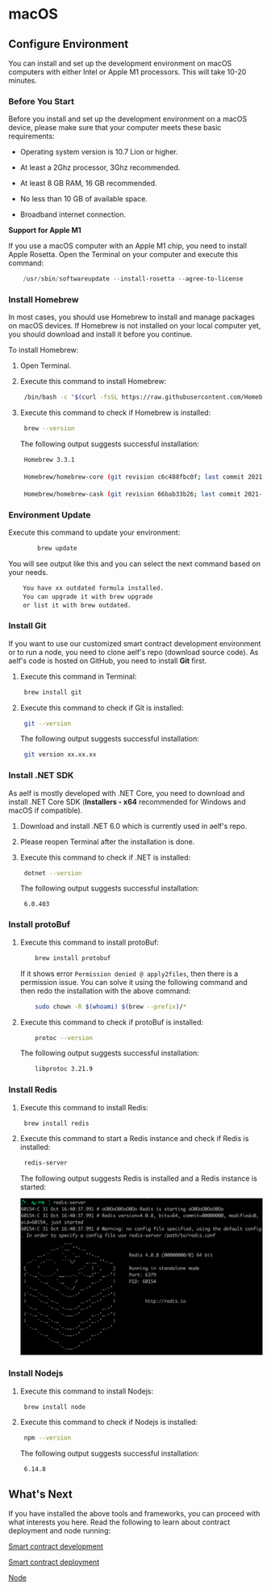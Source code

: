 # macOS

## Configure Environment

You can install and set up the development environment on macOS computers with either Intel or Apple M1 processors. This will take 10-20 minutes.

### Before You Start

Before you install and set up the development environment on a macOS device, please make sure that your computer meets these basic requirements:

- Operating system version is 10.7 Lion or higher.

- At least a 2Ghz processor, 3Ghz recommended.

- At least 8 GB RAM, 16 GB recommended.

- No less than 10 GB of available space.

- Broadband internet connection.

**Support for Apple M1**

If you use a macOS computer with an Apple M1 chip, you need to install Apple Rosetta. Open the Terminal on your computer and execute this command:

```powershell
	/usr/sbin/softwareupdate --install-rosetta --agree-to-license
```

### Install Homebrew

In most cases, you should use Homebrew to install and manage packages on macOS devices. If Homebrew is not installed on your local computer yet, you should download and install it before you continue.

To install Homebrew:

1. Open Terminal.

2. Execute this command to install Homebrew:

   ```bash
   	/bin/bash -c "$(curl -fsSL https://raw.githubusercontent.com/Homebrew/install/HEAD/install.sh)"
   ```

3. Execute this command to check if Homebrew is installed:

   ```bash
   	brew --version
   ```

   The following output suggests successful installation:

   ```bash
   	Homebrew 3.3.1

   	Homebrew/homebrew-core (git revision c6c488fbc0f; last commit 2021-10-30)

   	Homebrew/homebrew-cask (git revision 66bab33b26; last commit 2021-10-30)
   ```

### Environment Update

Execute this command to update your environment:

```bash
		brew update
```

You will see output like this and you can select the next command based on your needs.

```bash
	You have xx outdated formula installed.
	You can upgrade it with brew upgrade
	or list it with brew outdated.
```

### Install Git

If you want to use our customized smart contract development environment or to run a node, you need to clone aelf's repo (download source code). As aelf's code is hosted on GitHub, you need to install **Git** first.

1. Execute this command in Terminal:

   ```bash
   	brew install git
   ```

2. Execute this command to check if Git is installed:

   ```bash
   	git --version
   ```

   The following output suggests successful installation:

   ```bash
   	git version xx.xx.xx
   ```

### Install .NET SDK

As aelf is mostly developed with .NET Core, you need to download and install .NET Core SDK (**Installers - x64** recommended for Windows and macOS if compatible).

1. Download and install .NET 6.0 which is currently used in aelf's repo.

2. Please reopen Terminal after the installation is done.

3. Execute this command to check if .NET is installed:

   ```bash
   	dotnet --version
   ```

   The following output suggests successful installation:

   ```
   	6.0.403
   ```

### Install protoBuf

1.  Execute this command to install protoBuf:

    ```bash
        brew install protobuf
    ```

    If it shows error `Permission denied @ apply2files`, then there is a permission issue. You can solve it using the following command and then redo the installation with the above command:

    ```bash
        sudo chown -R $(whoami) $(brew --prefix)/*
    ```

2.  Execute this command to check if protoBuf is installed:

    ```bash
    	protoc --version
    ```

    The following output suggests successful installation:

    ```bash
    	libprotoc 3.21.9
    ```

### Install Redis

1. Execute this command to install Redis:

   ```bash
   	brew install redis
   ```

2. Execute this command to start a Redis instance and check if Redis is installed:

   ```bash
   	redis-server
   ```

   The following output suggests Redis is installed and a Redis instance is started:

   ![image](mac_install_redis.png)

### Install Nodejs

1. Execute this command to install Nodejs:

   ```bash
   	brew install node
   ```

2. Execute this command to check if Nodejs is installed:

   ```bash
   	npm --version
   ```

   The following output suggests successful installation:

   ```
   	6.14.8
   ```

## What's Next

If you have installed the above tools and frameworks, you can proceed with what interests you here. Read the following to learn about contract deployment and node running:

[Smart contract development](https://docs.aelf.io/en/latest/getting-started/smart-contract-development/index.html)

[Smart contract deployment](https://docs.aelf.io/en/latest/getting-started/smart-contract-development/index.html)

[Node](../../getting-started/development-environment/node.md)
